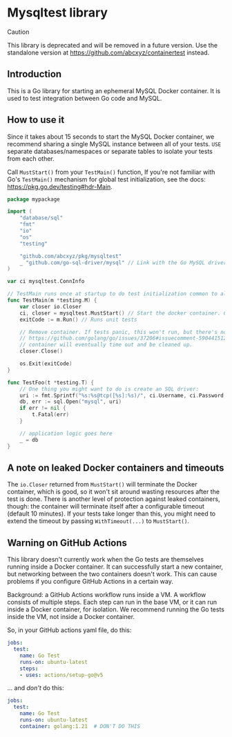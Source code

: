 # Mysqltest library

> [!CAUTION]
>
> This library is deprecated and will be removed in a future version. Use the
> standalone version at https://github.com/abcxyz/containertest instead.

## Introduction

This is a Go library for starting an ephemeral MySQL Docker container. It is used to test
integration between Go code and MySQL.

## How to use it

Since it takes about 15 seconds to start the MySQL Docker container, we recommend sharing a single
MySQL instance between all of your tests. `USE` separate databases/namespaces or separate tables to
isolate your tests from each other.

Call `MustStart()` from your `TestMain()` function, If you're not familiar with Go's `TestMain()`
mechanism for global test initialization, see the docs: https://pkg.go.dev/testing#hdr-Main.

```go
package mypackage

import (
    "database/sql"
    "fmt"
    "io"
    "os"
    "testing"

    "github.com/abcxyz/pkg/mysqltest"
    _ "github.com/go-sql-driver/mysql" // Link with the Go MySQL driver
)

var ci mysqltest.ConnInfo

// TestMain runs once at startup to do test initialization common to all tests.
func TestMain(m *testing.M) {
    var closer io.Closer
    ci, closer = mysqltest.MustStart() // Start the docker container. Can also pass options.
    exitCode := m.Run() // Runs unit tests

    // Remove container. If tests panic, this won't run, but there's nothing we can do about that:
    // https://github.com/golang/go/issues/37206#issuecomment-590441512. In that case, then the
    // container will eventually time out and be cleaned up.
    closer.Close()

    os.Exit(exitCode)
}

func TestFoo(t *testing.T) {
    // One thing you might want to do is create an SQL driver:
    uri := fmt.Sprintf("%s:%s@tcp([%s]:%s)/", ci.Username, ci.Password, ci.Hostname, ci.Port)
    db, err := sql.Open("mysql", uri)
    if err != nil {
        t.Fatal(err)
    }

    // application logic goes here
    _ = db
}
```

## A note on leaked Docker containers and timeouts

The `io.Closer` returned from `MustStart()` will terminate the Docker container, which is good, so
it won't sit around wasting resources after the test is done. There is another level of protection
against leaked containers, though: the container will terminate itself after a configurable timeout
(default 10 minutes). If your tests take longer than this, you might need to extend the timeout by
passing `WithTimeout(...)` to `MustStart()`.

## Warning on GitHub Actions

This library doesn't currently work when the Go tests are themselves running inside a Docker
container. It can successfully start a new container, but networking between the two containers
doesn't work. This can cause problems if you configure GitHub Actions in a certain way.

Background: a GitHub Actions workflow runs inside a VM. A workflow consists of multiple steps. Each
step can run in the base VM, or it can run inside a Docker container, for isolation. We recommend running the Go tests inside the VM, not inside a Docker container.

So, in your GitHub actions yaml file, do this:

```yaml
jobs:
  test:
    name: Go Test
    runs-on: ubuntu-latest
    steps:
    - uses: actions/setup-go@v5
```

... and *don't* do this:

```yaml
jobs:
  test:
    name: Go Test
    runs-on: ubuntu-latest
    container: golang:1.21  # DON'T DO THIS
```

